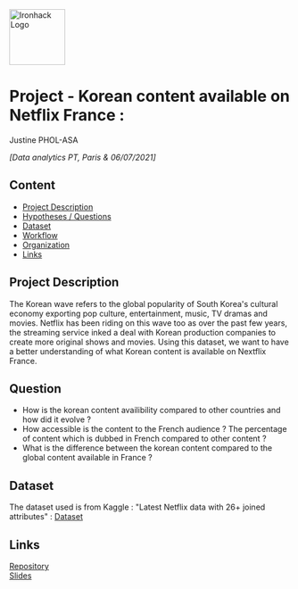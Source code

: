 <img src="https://bit.ly/2VnXWr2" alt="Ironhack Logo" width="100"/>

# Project - Korean content available on Netflix France : 
Justine PHOL-ASA 

*[Data analytics PT, Paris & 06/07/2021]*

## Content
- [Project Description](#project-description)
- [Hypotheses / Questions](#hypotheses-/-questions)
- [Dataset](#dataset)
- [Workflow](#workflow)
- [Organization](#organization)
- [Links](#links)

<a name="project-description"></a>

## Project Description
The Korean wave refers to the global popularity of South Korea's cultural economy exporting pop culture, 
entertainment, music, TV dramas and movies. Netflix has been riding on this wave too as over the past few years, 
the streaming service inked a deal with Korean production companies to create more original shows and movies. 
Using this dataset, we want to have a better understanding of what Korean content is available on Nextflix France.


<a name="hypotheses-/-questions"></a>

## Question
- How is the korean content availibility compared to other countries and how did it evolve ?
- How accessible is the content to the French audience ? The percentage of content which is dubbed in French  compared to other content ?
- What is the difference between the korean content compared to the global content available in France ?

<a name="dataset"></a>

## Dataset

The dataset used is from Kaggle : "Latest Netflix data with 26+ joined attributes" :
[Dataset](https://www.kaggle.com/ashishgup/netflix-rotten-tomatoes-metacritic-imdb) 


<a name="links"></a>

## Links

[Repository](https://github.com/pholasajustine/Mod2-Final-Project.git)  
[Slides](https://docs.google.com/presentation/d/13yDgF8S-rbzhMFQ9HjZETuJmnzjcA3uCr0M-FKX_Flw/edit?usp=sharing)    
